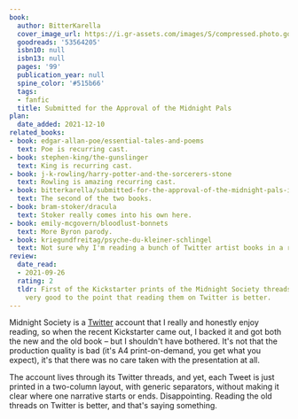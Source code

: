 ```yaml
---
book:
  author: BitterKarella
  cover_image_url: https://i.gr-assets.com/images/S/compressed.photo.goodreads.com/books/1590672497l/53564205._SX318_.jpg
  goodreads: '53564205'
  isbn10: null
  isbn13: null
  pages: '99'
  publication_year: null
  spine_color: '#515b66'
  tags:
  - fanfic
  title: Submitted for the Approval of the Midnight Pals
plan:
  date_added: 2021-12-10
related_books:
- book: edgar-allan-poe/essential-tales-and-poems
  text: Poe is recurring cast.
- book: stephen-king/the-gunslinger
  text: King is recurring cast.
- book: j-k-rowling/harry-potter-and-the-sorcerers-stone
  text: Rowling is amazing recurring cast.
- book: bitterkarella/submitted-for-the-approval-of-the-midnight-pals-ii
  text: The second of the two books.
- book: bram-stoker/dracula
  text: Stoker really comes into his own here.
- book: emily-mcgovern/bloodlust-bonnets
  text: More Byron parody.
- book: kriegundfreitag/psyche-du-kleiner-schlingel
  text: Not sure why I'm reading a bunch of Twitter artist books in a row, but here we are.
review:
  date_read:
  - 2021-09-26
  rating: 2
  tldr: First of the Kickstarter prints of the Midnight Society threads, sadly not
    very good to the point that reading them on Twitter is better.
---
```


Midnight Society is a [Twitter](https://twitter.com/midnight_pals) account that I really and honestly enjoy reading, so
when the recent Kickstarter came out, I backed it and got both the new and the old book – but I shouldn't have bothered.
It's not that the production quality is bad (it's A4 print-on-demand, you get what you expect), it's that there was no
care taken with the presentation at all.

The account lives through its Twitter threads, and yet, each Tweet is just printed in a two-column layout, with generic
separators, without making it clear where one narrative starts or ends. Disappointing. Reading the old threads on
Twitter is better, and that's saying something.
